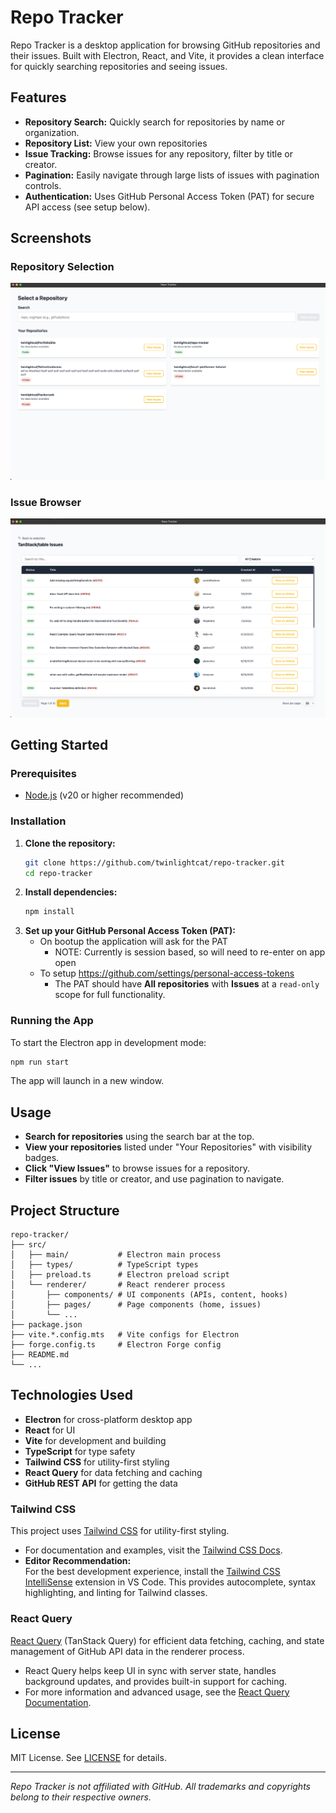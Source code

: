 # Repo Tracker

Repo Tracker is a desktop application for browsing GitHub repositories and their issues. Built with Electron, React, and Vite, it provides a clean interface for quickly searching repositories and seeing issues.

## Features

- **Repository Search:** Quickly search for repositories by name or organization.
- **Repository List:** View your own repositories
- **Issue Tracking:** Browse issues for any repository, filter by title or creator.
- **Pagination:** Easily navigate through large lists of issues with pagination controls.
- **Authentication:** Uses GitHub Personal Access Token (PAT) for secure API access (see setup below).

## Screenshots

### Repository Selection

![Repository Selection](snapshot-1.png)

### Issue Browser

![Issue Browser](snapshot-2.png)

## Getting Started

### Prerequisites
- [Node.js](https://nodejs.org/) (v20 or higher recommended)

### Installation

1. **Clone the repository:**
   ```bash
   git clone https://github.com/twinlightcat/repo-tracker.git
   cd repo-tracker
   ```
2. **Install dependencies:**
   ```bash
   npm install
   ```
3. **Set up your GitHub Personal Access Token (PAT):**
   - On bootup the application will ask for the PAT
       - NOTE: Currently is session based, so will need to re-enter on app open 
   - To setup https://github.com/settings/personal-access-tokens
        - The PAT should have **All repositories** with **Issues** at a `read-only` scope for full functionality.

### Running the App

To start the Electron app in development mode:
```bash
npm run start
```

The app will launch in a new window.

## Usage

- **Search for repositories** using the search bar at the top.
- **View your repositories** listed under "Your Repositories" with visibility badges.
- **Click "View Issues"** to browse issues for a repository.
- **Filter issues** by title or creator, and use pagination to navigate.

## Project Structure

```
repo-tracker/
├── src/
│   ├── main/           # Electron main process
│   ├── types/          # TypeScript types    
│   ├── preload.ts      # Electron preload script
│   └── renderer/       # React renderer process
│       ├── components/ # UI components (APIs, content, hooks)
│       ├── pages/      # Page components (home, issues)
│       └── ...
├── package.json
├── vite.*.config.mts   # Vite configs for Electron
├── forge.config.ts     # Electron Forge config
├── README.md
└── ...
```

## Technologies Used
- **Electron** for cross-platform desktop app
- **React** for UI
- **Vite** for development and building
- **TypeScript** for type safety
- **Tailwind CSS** for utility-first styling
- **React Query** for data fetching and caching
- **GitHub REST API** for getting the data

### Tailwind CSS

This project uses [Tailwind CSS](https://tailwindcss.com/) for utility-first styling.  
- For documentation and examples, visit the [Tailwind CSS Docs](https://tailwindcss.com/docs).
- **Editor Recommendation:**  
  For the best development experience, install the [Tailwind CSS IntelliSense](https://marketplace.visualstudio.com/items?itemName=bradlc.vscode-tailwindcss) extension in VS Code. This provides autocomplete, syntax highlighting, and linting for Tailwind classes.

### React Query

 [React Query](https://tanstack.com/query/latest) (TanStack Query) for efficient data fetching, caching, and state management of GitHub API data in the renderer process.  
- React Query helps keep UI in sync with server state, handles background updates, and provides built-in support for caching.
- For more information and advanced usage, see the [React Query Documentation](https://tanstack.com/query/latest/docs/react/overview).

## License

MIT License. See [LICENSE](LICENSE) for details.

---

*Repo Tracker is not affiliated with GitHub. All trademarks and copyrights belong to their respective owners.*


